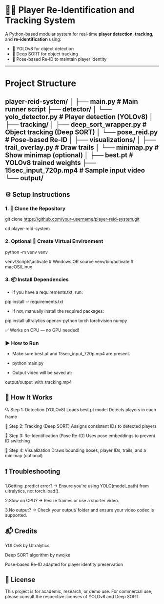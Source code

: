 # 🏃‍♂️ Player Re-Identification and Tracking System

A Python-based modular system for real-time **player detection**, **tracking**, and **re-identification** using:
- 🧠 YOLOv8 for object detection
- 🎯 Deep SORT for object tracking
- 🔁 Pose-based Re-ID to maintain player identity

---
# Project Structure
player-reid-system/
│
├── main.py                        # Main runner script
├── detector/
│   └── yolo_detector.py          # Player detection (YOLOv8)
│
├── tracking/
│   ├── deep_sort_wrapper.py      # Object tracking (Deep SORT)
│   └── pose_reid.py              # Pose-based Re-ID
│
├── visualizations/
│   ├── trail_overlay.py          # Draw trails
│   └── minimap.py                # Show minimap (optional)
│
├── best.pt                       # YOLOv8 trained weights
├── 15sec_input_720p.mp4          # Sample input video
└── output/
---

## ⚙️ Setup Instructions

### 1. 🔁 Clone the Repository

git clone https://github.com/your-username/player-reid-system.git

cd player-reid-system

### 2. Optional  🧪 Create Virtual Environment
python -m venv venv

venv\Scripts\activate  # Windows
 OR
source venv/bin/activate  # macOS/Linux

### 3. 📦 Install Dependencies
- If you have a requirements.txt, run:

pip install -r requirements.txt

- If not, manually install the required packages:

pip install ultralytics opencv-python torch torchvision numpy

✅ Works on CPU — no GPU needed!

### ▶️ How to Run
- Make sure best.pt and 15sec_input_720p.mp4 are present.

- python main.py

- Output video will be saved at:

output/output_with_tracking.mp4

## 🧠 How It Works
🔍 Step 1: Detection (YOLOv8)
Loads best.pt model
Detects players in each frame

🎯 Step 2: Tracking (Deep SORT)
Assigns consistent IDs to detected players

🔁 Step 3: Re-Identification (Pose Re-ID)
Uses pose embeddings to prevent ID switching

🎨 Step 4: Visualization
Draws bounding boxes, player IDs, trails, and a minimap (optional)

## ❗ Troubleshooting
1.Getting .predict error? → Ensure you're using YOLO(model_path) from ultralytics, not torch.load().

2.Slow on CPU? → Resize frames or use a shorter video.

3.No output? → Check your output/ folder and ensure your video codec is supported.

## 📬 Credits
YOLOv8 by Ultralytics

Deep SORT algorithm by nwojke

Pose-based Re-ID adapted for player identity preservation

## 🔐 License
This project is for academic, research, or demo use. For commercial use, please consult the respective licenses of YOLOv8 and Deep SORT.




